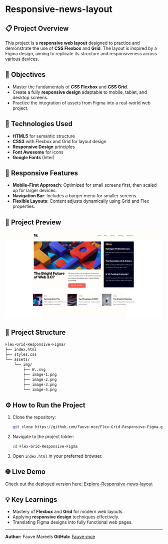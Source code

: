 # Responsive-news-layout
## 📋 Project Overview

This project is a **responsive web layout** designed to practice and demonstrate the use of **CSS Flexbox** and **Grid**. The layout is inspired by a Figma design, aiming to replicate its structure and responsiveness across various devices.

## 🎯 Objectives

- Master the fundamentals of **CSS Flexbox** and **CSS Grid**.
- Create a fully **responsive design** adaptable to mobile, tablet, and desktop screens.
- Practice the integration of assets from Figma into a real-world web project.

## 🚀 Technologies Used

- **HTML5** for semantic structure
- **CSS3** with Flexbox and Grid for layout design
- **Responsive Design** principles
- **Font Awesome** for icons
- **Google Fonts** (Inter)

## 📱 Responsive Features

- **Mobile-First Approach**: Optimized for small screens first, then scaled up for larger devices.
- **Navigation Bar**: Includes a burger menu for smaller screens.
- **Flexible Layouts**: Content adjusts dynamically using Grid and Flex properties.

## 📸 Project Preview

![Project Screenshot](./assets/img/demo-responsive-news-layout.png)


## 📂 Project Structure

```
Flex-Grid-Responsive-Figma/
├── index.html
├── styles.css
└── assets/
    └── img/
        ├── W..svg
        ├── image-1.png
        ├── image-2.png
        ├── image-3.png
        └── image-4.png
```

## ⚙️ How to Run the Project

1. Clone the repository:
   ```bash
   git clone https://github.com/Fauve-mce/Flex-Grid-Responsive-Figma.git
   ```
2. Navigate to the project folder:
   ```bash
   cd Flex-Grid-Responsive-Figma
   ```
3. Open `index.html` in your preferred browser.

## 🌐 Live Demo

Check out the deployed version here: [Explore-Responsive-news-layout](https://fauve-mce.github.io/Responsive-news-layout/)

## 💡 Key Learnings

- Mastery of **Flexbox** and **Grid** for modern web layouts.
- Applying **responsive design** techniques effectively.
- Translating Figma designs into fully functional web pages.

---

**Author:** Fauve Mareels
**GitHub:** [Fauve-mce](https://github.com/Fauve-mce)
